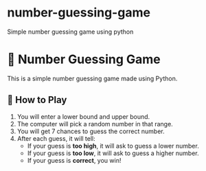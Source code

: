 # number-guessing-game
Simple number guessing game using python
# 🎯 Number Guessing Game

This is a simple number guessing game made using Python.

## 🧠 How to Play

1. You will enter a lower bound and upper bound.
2. The computer will pick a random number in that range.
3. You will get 7 chances to guess the correct number.
4. After each guess, it will tell:
   - If your guess is **too high**, it will ask to guess a lower number.
   - If your guess is **too low**, it will ask to guess a higher number.
   - If your guess is **correct**, you win!


